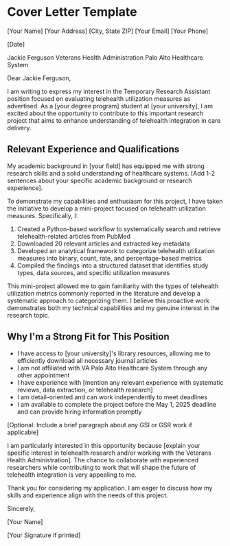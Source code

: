 # Cover Letter Template

[Your Name]
[Your Address]
[City, State ZIP]
[Your Email]
[Your Phone]

[Date]

Jackie Ferguson
Veterans Health Administration
Palo Alto Healthcare System

Dear Jackie Ferguson,

I am writing to express my interest in the Temporary Research Assistant position focused on evaluating telehealth utilization measures as advertised. As a [your degree program] student at [your university], I am excited about the opportunity to contribute to this important research project that aims to enhance understanding of telehealth integration in care delivery.

## Relevant Experience and Qualifications

My academic background in [your field] has equipped me with strong research skills and a solid understanding of healthcare systems. [Add 1-2 sentences about your specific academic background or research experience].

To demonstrate my capabilities and enthusiasm for this project, I have taken the initiative to develop a mini-project focused on telehealth utilization measures. Specifically, I:

1. Created a Python-based workflow to systematically search and retrieve telehealth-related articles from PubMed
2. Downloaded 20 relevant articles and extracted key metadata
3. Developed an analytical framework to categorize telehealth utilization measures into binary, count, rate, and percentage-based metrics
4. Compiled the findings into a structured dataset that identifies study types, data sources, and specific utilization measures

This mini-project allowed me to gain familiarity with the types of telehealth utilization metrics commonly reported in the literature and develop a systematic approach to categorizing them. I believe this proactive work demonstrates both my technical capabilities and my genuine interest in the research topic.

## Why I'm a Strong Fit for This Position

- I have access to [your university]'s library resources, allowing me to efficiently download all necessary journal articles
- I am not affiliated with VA Palo Alto Healthcare System through any other appointment
- I have experience with [mention any relevant experience with systematic reviews, data extraction, or telehealth research]
- I am detail-oriented and can work independently to meet deadlines
- I am available to complete the project before the May 1, 2025 deadline and can provide hiring information promptly

[Optional: Include a brief paragraph about any GSI or GSR work if applicable]

I am particularly interested in this opportunity because [explain your specific interest in telehealth research and/or working with the Veterans Health Administration]. The chance to collaborate with experienced researchers while contributing to work that will shape the future of telehealth integration is very appealing to me.

Thank you for considering my application. I am eager to discuss how my skills and experience align with the needs of this project.

Sincerely,

[Your Name]

[Your Signature if printed]
